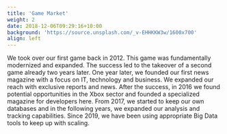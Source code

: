 ```yaml
---
title: 'Game Market'
weight: 2
date: 2018-12-06T09:29:16+10:00
background: 'https://source.unsplash.com/_v-EHHKKW3w/1600x700'
align: left
---
```


We took over our first game back in 2012. This game was fundamentally modernized and expanded. The success led to the takeover of a second game already two years later. One year later, we founded our first news magazine with a focus on IT, technology and business. We expanded our reach with exclusive reports and news. After the success, in 2016 we found potential opportunities in the Xbox sector and founded a specialized magazine for developers here. From 2017, we started to keep our own databases and in the following years, we expanded our analysis and tracking capabilities. Since 2019, we have been using appropriate Big Data tools to keep up with scaling.